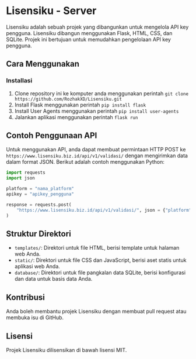# Lisensiku - Server

Lisensiku adalah sebuah projek yang dibangunkan untuk mengelola API key pengguna. Lisensiku dibangun menggunakan Flask, HTML, CSS, dan SQLite. Projek ini bertujuan untuk memudahkan pengelolaan API key pengguna.

## Cara Menggunakan

### Installasi

1. Clone repository ini ke komputer anda menggunakan perintah `git clone https://github.com/RozhakXD/Lisensiku.git`
2. Install Flask menggunakan perintah `pip install flask`
3. Install User Agents menggunakan perintah `pip install user-agents`
4. Jalankan aplikasi menggunakan perintah `flask run`

## Contoh Penggunaan API

Untuk menggunakan API, anda dapat membuat permintaan HTTP POST ke `https://www.lisensiku.biz.id/api/v1/validasi/` dengan mengirimkan data dalam format JSON. Berikut adalah contoh menggunakan Python:
```python
import requests
import json

platform = "nama_platform"
apikey = "apikey_pengguna"

response = requests.post(
    "https://www.lisensiku.biz.id/api/v1/validasi/", json = {"platform": platform, "apikey": apikey}
)
```

## Struktur Direktori

* `templates/`: Direktori untuk file HTML, berisi template untuk halaman web Anda.
* `static/`: Direktori untuk file CSS dan JavaScript, berisi aset statis untuk aplikasi web Anda.
* `database/`: Direktori untuk file pangkalan data SQLite, berisi konfigurasi dan data untuk basis data Anda.

## Kontribusi

Anda boleh membantu projek Lisensiku dengan membuat pull request atau membuka isu di GitHub.

## Lisensi

Projek Lisensiku dilisensikan di bawah lisensi MIT.
